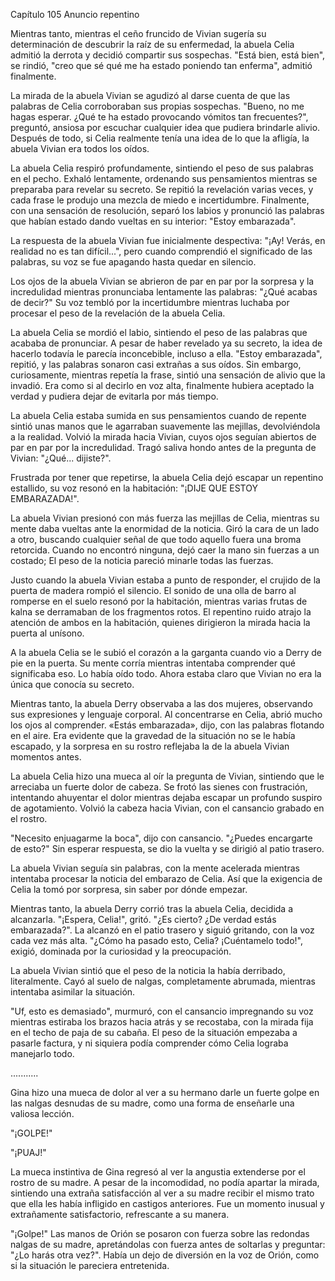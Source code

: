 
Capítulo 105 Anuncio repentino

Mientras tanto, mientras el ceño fruncido de Vivian sugería su determinación de descubrir la raíz de su enfermedad, la abuela Celia admitió la derrota y decidió compartir sus sospechas. "Está bien, está bien", se rindió, "creo que sé qué me ha estado poniendo tan enferma", admitió finalmente.

La mirada de la abuela Vivian se agudizó al darse cuenta de que las palabras de Celia corroboraban sus propias sospechas. "Bueno, no me hagas esperar. ¿Qué te ha estado provocando vómitos tan frecuentes?", preguntó, ansiosa por escuchar cualquier idea que pudiera brindarle alivio. Después de todo, si Celia realmente tenía una idea de lo que la afligía, la abuela Vivian era todos los oídos.

La abuela Celia respiró profundamente, sintiendo el peso de sus palabras en el pecho. Exhaló lentamente, ordenando sus pensamientos mientras se preparaba para revelar su secreto. Se repitió la revelación varias veces, y cada frase le produjo una mezcla de miedo e incertidumbre. Finalmente, con una sensación de resolución, separó los labios y pronunció las palabras que habían estado dando vueltas en su interior: "Estoy embarazada".

La respuesta de la abuela Vivian fue inicialmente despectiva: "¡Ay! Verás, en realidad no es tan difícil...", pero cuando comprendió el significado de las palabras, su voz se fue apagando hasta quedar en silencio.

Los ojos de la abuela Vivian se abrieron de par en par por la sorpresa y la incredulidad mientras pronunciaba lentamente las palabras: "¿Qué acabas de decir?" Su voz tembló por la incertidumbre mientras luchaba por procesar el peso de la revelación de la abuela Celia.

La abuela Celia se mordió el labio, sintiendo el peso de las palabras que acababa de pronunciar. A pesar de haber revelado ya su secreto, la idea de hacerlo todavía le parecía inconcebible, incluso a ella. "Estoy embarazada", repitió, y las palabras sonaron casi extrañas a sus oídos. Sin embargo, curiosamente, mientras repetía la frase, sintió una sensación de alivio que la invadió. Era como si al decirlo en voz alta, finalmente hubiera aceptado la verdad y pudiera dejar de evitarla por más tiempo.

La abuela Celia estaba sumida en sus pensamientos cuando de repente sintió unas manos que le agarraban suavemente las mejillas, devolviéndola a la realidad. Volvió la mirada hacia Vivian, cuyos ojos seguían abiertos de par en par por la incredulidad. Tragó saliva hondo antes de la pregunta de Vivian: "¿Qué... dijiste?".

Frustrada por tener que repetirse, la abuela Celia dejó escapar un repentino estallido, su voz resonó en la habitación: "¡DIJE QUE ESTOY EMBARAZADA!".

La abuela Vivian presionó con más fuerza las mejillas de Celia, mientras su mente daba vueltas ante la enormidad de la noticia. Giró la cara de un lado a otro, buscando cualquier señal de que todo aquello fuera una broma retorcida. Cuando no encontró ninguna, dejó caer la mano sin fuerzas a un costado; El peso de la noticia pareció minarle todas las fuerzas.

Justo cuando la abuela Vivian estaba a punto de responder, el crujido de la puerta de madera rompió el silencio. El sonido de una olla de barro al romperse en el suelo resonó por la habitación, mientras varias frutas de kalna se derramaban de los fragmentos rotos. El repentino ruido atrajo la atención de ambos en la habitación, quienes dirigieron la mirada hacia la puerta al unísono.

A la abuela Celia se le subió el corazón a la garganta cuando vio a Derry de pie en la puerta. Su mente corría mientras intentaba comprender qué significaba eso. Lo había oído todo. Ahora estaba claro que Vivian no era la única que conocía su secreto.

Mientras tanto, la abuela Derry observaba a las dos mujeres, observando sus expresiones y lenguaje corporal. Al concentrarse en Celia, abrió mucho los ojos al comprender. «Estás embarazada», dijo, con las palabras flotando en el aire. Era evidente que la gravedad de la situación no se le había escapado, y la sorpresa en su rostro reflejaba la de la abuela Vivian momentos antes.

La abuela Celia hizo una mueca al oír la pregunta de Vivian, sintiendo que le arreciaba un fuerte dolor de cabeza. Se frotó las sienes con frustración, intentando ahuyentar el dolor mientras dejaba escapar un profundo suspiro de agotamiento. Volvió la cabeza hacia Vivian, con el cansancio grabado en el rostro.

"Necesito enjuagarme la boca", dijo con cansancio. "¿Puedes encargarte de esto?" Sin esperar respuesta, se dio la vuelta y se dirigió al patio trasero.

La abuela Vivian seguía sin palabras, con la mente acelerada mientras intentaba procesar la noticia del embarazo de Celia. Así que la exigencia de Celia la tomó por sorpresa, sin saber por dónde empezar.

Mientras tanto, la abuela Derry corrió tras la abuela Celia, decidida a alcanzarla. "¡Espera, Celia!", gritó. "¿Es cierto? ¿De verdad estás embarazada?". La alcanzó en el patio trasero y siguió gritando, con la voz cada vez más alta. "¿Cómo ha pasado esto, Celia? ¡Cuéntamelo todo!", exigió, dominada por la curiosidad y la preocupación.

La abuela Vivian sintió que el peso de la noticia la había derribado, literalmente. Cayó al suelo de nalgas, completamente abrumada, mientras intentaba asimilar la situación.

"Uf, esto es demasiado", murmuró, con el cansancio impregnando su voz mientras estiraba los brazos hacia atrás y se recostaba, con la mirada fija en el techo de paja de su cabaña. El peso de la situación empezaba a pasarle factura, y ni siquiera podía comprender cómo Celia lograba manejarlo todo.

...........

Gina hizo una mueca de dolor al ver a su hermano darle un fuerte golpe en las nalgas desnudas de su madre, como una forma de enseñarle una valiosa lección.

"¡GOLPE!"

"¡PUAJ!"

La mueca instintiva de Gina regresó al ver la angustia extenderse por el rostro de su madre. A pesar de la incomodidad, no podía apartar la mirada, sintiendo una extraña satisfacción al ver a su madre recibir el mismo trato que ella les había infligido en castigos anteriores. Fue un momento inusual y extrañamente satisfactorio, refrescante a su manera.

"¡Golpe!" Las manos de Orión se posaron con fuerza sobre las redondas nalgas de su madre, apretándolas con fuerza antes de soltarlas y preguntar: "¿Lo harás otra vez?". Había un dejo de diversión en la voz de Orión, como si la situación le pareciera entretenida.
